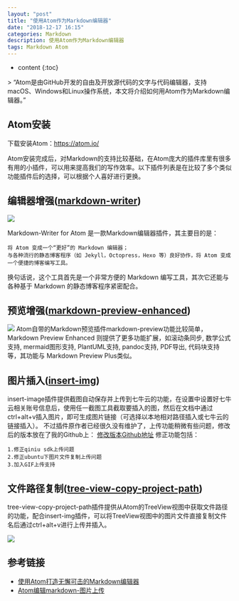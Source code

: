 ```yaml
---
layout: "post"
title: "使用Atom作为Markdown编辑器"
date: "2018-12-17 16:15"
categories: Markdown
description: 使用Atom作为Markdown编辑器
tags: Markdown Atom
---
```


* content
{:toc}

<div class="postImg" style="background-image:url(http://carforeasy.cn/2018-9ed086df.png)"></div>
> “Atom是由GitHub开发的自由及开放源代码的文字与代码编辑器，支持macOS、Windows和Linux操作系统，本文将介绍如何用Atom作为Markdown编辑器。”





## Atom安装

下载安装Atom：<https://atom.io/>

Atom安装完成后，对Markdown的支持比较基础，在Atom庞大的插件库里有很多有用的小插件，可以用来提高我们的写作效率。以下插件列表是在比较了多个类似功能插件后的选择，可以根据个人喜好进行更换。

## 编辑器增强([markdown-writer](https://atom.io/packages/markdown-writer))

![](http://carforeasy.cn/2018-7afd4ee4.gif)

Markdown-Writer for Atom 是一款Markdown编辑器插件，其主要目的是：

    将 Atom 变成一个“更好”的 Markdown 编辑器；
    与各种流行的静态博客程序（如 Jekyll，Octopress，Hexo 等）良好协作，将 Atom 变成一个便捷的博客编写工具。

换句话说，这个工具首先是一个非常方便的 Markdown 编写工具，其次它还能与各种基于 Markdown 的静态博客程序紧密配合。

## 预览增强([markdown-preview-enhanced](https://atom.io/packages/markdown-preview-enhanced))

![](http://carforeasy.cn/2018-47fbbb15.png)
Atom自带的Markdown预览插件markdown-preview功能比较简单，Markdown Preview Enhanced 则提供了更多功能扩展，如滚动条同步, 数学公式支持, mermaid图形支持, PlantUML支持, pandoc支持, PDF导出, 代码块支持等，其功能与 Markdown Preview Plus类似。

## 图片插入([insert-img](https://atom.io/packages/insert-img))

insert-image插件提供截图自动保存并上传到七牛云的功能，在设置中设置好七牛云相关账号信息后，使用任一截图工具截取要插入的图，然后在文档中通过ctrl+alt+v插入图片，即可生成图片链接（可选择以本地相对路径插入或七牛云的链接插入）。
不过插件原作者已经很久没有维护了，上传功能稍微有些问题，修改后的版本放在了我的Github上：
[修改版本Github地址](https://github.com/lizhiyong2000/insert-img)
修正功能包括：

    1.修正qiniu sdk上传问题
    2.修正ubuntu下图片文件复制上传问题
    3.加入GIF上传支持

## 文件路径复制([tree-view-copy-project-path](https://atom.io/packages/tree-view-copy-project-path))

tree-view-copy-project-path插件提供从Atom的TreeView视图中获取文件路径的功能，配合insert-img插件，可以将TreeView视图中的图片文件直接复制文件名后通过ctrl+alt+v进行上传并插入。

![](http://carforeasy.cn/2018-09f2ca7f.gif)

## 参考链接

-   [使用Atom打造无懈可击的Markdown编辑器](https://www.cnblogs.com/fanzhidongyzby/p/6637084.html)
-   [Atom编辑markdown-图片上传](https://www.jianshu.com/p/fa30b769c5cc)
